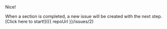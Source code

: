 Nice!

When a section is completed, a new issue will be created with the next step. [Click here to start!]({{ repoUrl }}/issues/2)
